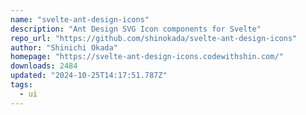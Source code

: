 ```yaml
---
name: "svelte-ant-design-icons"
description: "Ant Design SVG Icon components for Svelte"
repo_url: "https://github.com/shinokada/svelte-ant-design-icons"
author: "Shinichi Okada"
homepage: "https://svelte-ant-design-icons.codewithshin.com/"
downloads: 2484
updated: "2024-10-25T14:17:51.787Z"
tags: 
  - ui
---
```

